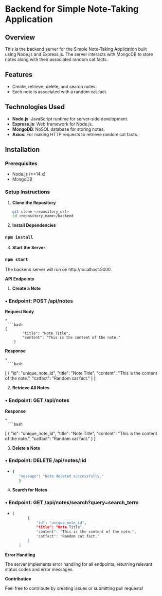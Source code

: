 # Backend for Simple Note-Taking Application

## Overview
This is the backend server for the Simple Note-Taking Application built using Node.js and Express.js. The server interacts with MongoDB to store notes along with their associated random cat facts.

## Features
- Create, retrieve, delete, and search notes.
- Each note is associated with a random cat fact.

## Technologies Used
- **Node.js**: JavaScript runtime for server-side development.
- **Express.js**: Web framework for Node.js.
- **MongoDB**: NoSQL database for storing notes.
- **Axios**: For making HTTP requests to retrieve random cat facts.

## Installation

### Prerequisites
- Node.js (>=14.x)
- MongoDB

### Setup Instructions
1. **Clone the Repository**
   ```bash
   git clone <repository_url>
   cd <repository_name>/backend

2.	**Install Dependencies**

### `npm install`

3. **Start the Server**

### `npm start`

The backend server will run on http://localhost:5000.

**API Endpoints**


1.	**Create a Note**
### •	Endpoint: POST /api/notes
**Request Body**

    *
     ```bash
    {
            "title": "Note Title",
            "content": "This is the content of the note."
        }
        

**Response**

    *
     ```bash
   [
            {
                "id": "unique_note_id",
                "title": "Note Title",
                "content": "This is the content of the note.",
                "catfact": "Random cat fact."
            }
        ]

2.	**Retrieve All Notes**
### •	Endpoint: GET /api/notes 
**Response**

    *
     ```bash
   [
            {
                "id": "unique_note_id",
                "title": "Note Title",
                "content": "This is the content of the note.",
                "catfact": "Random cat fact."
            }
        ]

3.	**Delete a Note**
### •	Endpoint: DELETE /api/notes/:id
*
     ```bash
   {
        "message": "Note deleted successfully."
        }

4.	**Search for Notes**
### •	Endpoint: GET /api/notes/search?query=search_term
*
     ```bash
   [
            {
                "id": "unique_note_id",
                "title": "Note Title",
                "content": "This is the content of the note.",
                "catfact": "Random cat fact."
            }
        ]

**Error Handling**

The server implements error handling for all endpoints, returning relevant status codes and error messages.

**Contribution**

Feel free to contribute by creating issues or submitting pull requests!
